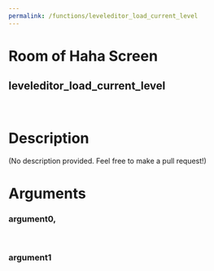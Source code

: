 ```yaml
---
permalink: /functions/leveleditor_load_current_level
---
```

# Room of Haha Screen  
## leveleditor_load_current_level  
&nbsp;  
# Description  
(No description provided. Feel free to make a pull request!) 
&nbsp;  
# Arguments
### argument0, 

&nbsp;  
### argument1

&nbsp;  


